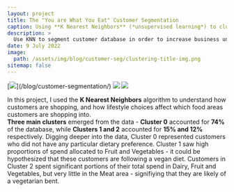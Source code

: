```yaml
---
layout: project
title: The "You are What You Eat" Customer Segmentation
caption: Using **K Nearest Neighbors** (*unsupervised learning*) to cluster customers to **understand the shopping habits of customers**,  I found **three clusters** that correspond to dietary habits.
description: >
  Use KNN to segment customer database in order to increase business understanding.
date: 9 July 2022
image: 
  path: /assets/img/blog/customer-seg/clustering-title-img.png
sitemap: false
---
```


[![](https://img.shields.io/badge/Read_Full_Analysis-blue?)](/blog/customer-segmentation/)
[![](https://img.shields.io/badge/Jupyter-Open_Notebook-blue?logo=Jupyter)](/project-files/enhance-target-accuracy-ml.html)
[![](https://img.shields.io/badge/GitHub-View_in_GitHub-blue?logo=GitHub)](https://github.com/ibiene-ds/enhancing-targeting-accuracy)

In this project, I used the **K Nearest Neighbors** algorithm to understand how customers are shopping, and how lifestyle choices affect which food areas customers are shopping into.  
**Three main clusters** emerged from the data - **Cluster 0** accounted for **74%** of the database, while **Clusters 1 and 2** accounted for **15% and 12%** respectively. Digging deeper into the data, Cluster 0 represented customers who did not have any particular dietary preference. Cluster 1 saw high proportions of spend allocated to Fruit and Vegetables - it could be hypothesized that these customers are following a vegan diet. Customers in Cluster 2 spent significant portions of their total spend in Dairy, Fruit and Vegetables, but very little in the Meat area - signifiying that they are likely of a vegetarian bent.



